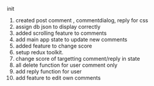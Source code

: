 <!-- commit log -->

init

1. created post comment , commentdialog, reply for css
2. assign db json to display correctly
3. added scrolling feature to comments
4. add main app state to update new comments
5. added feature to change score
6. setup redux toolkit.
7. change score of targetting comment/reply in state
8. all delete function for user comment only
9. add reply function for user
10. add feature to edit own comments
